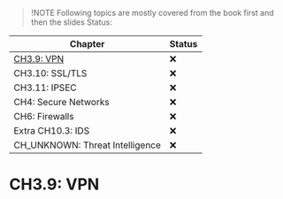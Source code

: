 >!NOTE
>Following topics are mostly covered from the book first and then the slides
>Status:

| Chapter                         | Status |
| ------------------------------- | ------ |
| [CH3.9: VPN](#CH3.9-VPN)                      | :x:    |
| CH3.10: SSL/TLS                 | :x:    |
| CH3.11: IPSEC                   | :x:    |
| CH4: Secure Networks            | :x:    |
| CH6: Firewalls                  | :x:    |
| Extra CH10.3: IDS               | :x:    |
| CH_UNKNOWN: Threat Intelligence | :x:       |

<!--
:white_check_mark:
:x:
-->



# CH3.9: VPN
